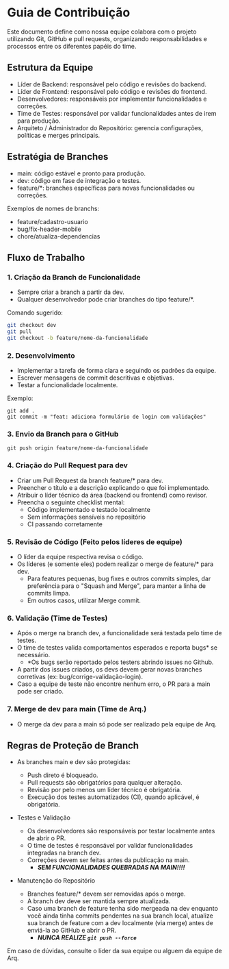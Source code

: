 # Guia de Contribuição

Este documento define como nossa equipe colabora com o projeto utilizando Git, GitHub e pull requests, organizando responsabilidades e processos entre os diferentes papéis do time.

## Estrutura da Equipe

- Líder de Backend: responsável pelo código e revisões do backend.
- Líder de Frontend: responsável pelo código e revisões do frontend.
- Desenvolvedores: responsáveis por implementar funcionalidades e correções.
- Time de Testes: responsável por validar funcionalidades antes de irem para produção.
- Arquiteto / Administrador do Repositório: gerencia configurações, políticas e merges principais.

## Estratégia de Branches

- main: código estável e pronto para produção.
- dev: código em fase de integração e testes.
- feature/*: branches específicas para novas funcionalidades ou correções.

Exemplos de nomes de branchs:

- feature/cadastro-usuario
- bug/fix-header-mobile
- chore/atualiza-dependencias

## Fluxo de Trabalho

### 1. Criação da Branch de Funcionalidade

- Sempre criar a branch a partir da dev.
- Qualquer desenvolvedor pode criar branches do tipo feature/*.

Comando sugerido:

```bash
git checkout dev
git pull
git checkout -b feature/nome-da-funcionalidade
```

### 2. Desenvolvimento

- Implementar a tarefa de forma clara e seguindo os padrões da equipe.
- Escrever mensagens de commit descritivas e objetivas.
- Testar a funcionalidade localmente. 

Exemplo:
```
git add .
git commit -m "feat: adiciona formulário de login com validações"
```

### 3. Envio da Branch para o GitHub
```
git push origin feature/nome-da-funcionalidade
```

### 4. Criação do Pull Request para dev
- Criar um Pull Request da branch feature/* para dev.
- Preencher o título e a descrição explicando o que foi implementado.
- Atribuir o líder técnico da área (backend ou frontend) como revisor.
- Preencha o seguinte checklist mental:
    - Código implementado e testado localmente
    - Sem informações sensíveis no repositório
    - CI passando corretamente

### 5. Revisão de Código (Feito pelos líderes de equipe)
- O líder da equipe respectiva revisa o código.
- Os líderes (e somente eles) podem realizar o merge de feature/* para dev.
    - Para features pequenas, bug fixes e outros commits simples, dar preferência para o "Squash and Merge", para manter a linha de commits limpa.
    - Em outros casos, utilizar Merge commit.

### 6. Validação (Time de Testes)
- Após o merge na branch dev, a funcionalidade será testada pelo time de testes.
- O time de testes valida comportamentos esperados e reporta bugs* se necessário.
    - *Os bugs serão reportado pelos testers abrindo issues no Github.
- A partir dos issues criados, os devs devem gerar novas branches corretivas (ex: bug/corrige-validação-login).
- Caso a equipe de teste não encontre nenhum erro, o PR para a main pode ser criado.

### 7. Merge de dev para main (Time de Arq.)
- O merge da dev para a main só pode ser realizado pela equipe de Arq.

## Regras de Proteção de Branch

- As branches main e dev são protegidas:
    - Push direto é bloqueado.
    - Pull requests são obrigatórios para qualquer alteração.
    - Revisão por pelo menos um líder técnico é obrigatória.
    - Execução dos testes automatizados (CI), quando aplicável, é obrigatória.

- Testes e Validação
    - Os desenvolvedores são responsáveis por testar localmente antes de abrir o PR.
    - O time de testes é responsável por validar funcionalidades integradas na branch dev.
    - Correções devem ser feitas antes da publicação na main.
        - ***SEM FUNCIONALIDADES QUEBRADAS NA MAIN!!!!***

- Manutenção do Repositório
    - Branches feature/* devem ser removidas após o merge.
    - A branch dev deve ser mantida sempre atualizada.
    - Caso uma branch de feature tenha sido mergeada na dev enquanto você ainda tinha commits pendentes na sua branch local, atualize sua branch de feature com a dev localmente (via merge) antes de enviá-la ao GitHub e abrir o PR.
        - ***NUNCA REALIZE ```git push --force```***

Em caso de dúvidas, consulte o líder da sua equipe ou alguem da equipe de Arq.